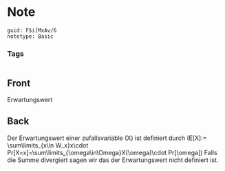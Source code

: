 # Note
```
guid: F$i[MxAv/6
notetype: Basic
```

### Tags
```
```

## Front
Erwartungswert

## Back
Der Erwartungswert einer zufallsvariable \(X\) ist definiert durch
 \(E[X]:= \sum\limits_{x\in W_x}x\cdot Pr[X=x]=\sum\limits_{\omega\in\Omega}X(\omega)\cdot Pr[\omega]\)
Falls die Summe divergiert sagen wir das der Erwartungswert nicht definiert  ist.
